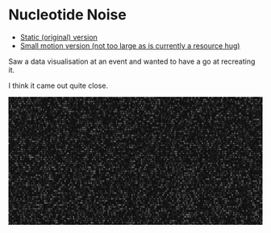 # Nucleotide Noise

-   [Static (original) version](https://sqyphen.github.io/nucleotide-noise/index.html)
-   [Small motion version (not too large as is currently a resource hug)](https://sqyphen.github.io/nucleotide-noise/variations/motion/index.html)

Saw a data visualisation at an event and wanted to have a go at recreating it.

I think it came out quite close.

![An example generated image](./dna_gen.png?raw=true "An example generated image")
